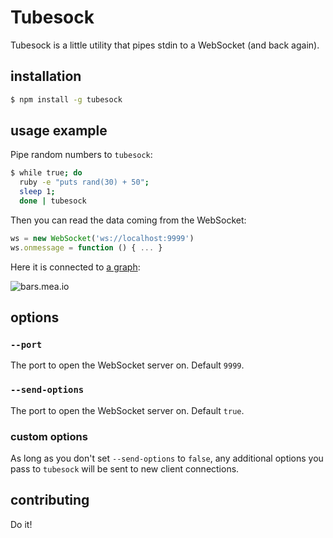 # Tubesock

Tubesock is a little utility that pipes stdin to a WebSocket (and back again).

## installation

```sh
$ npm install -g tubesock
```


## usage example

Pipe random numbers to `tubesock`:

```sh
$ while true; do
  ruby -e "puts rand(30) + 50";
  sleep 1;
  done | tubesock
```

Then you can read the data coming from the WebSocket:

```js
ws = new WebSocket('ws://localhost:9999')
ws.onmessage = function () { ... }
```

Here it is connected to [a graph](http://bars.mea.io):

![bars.mea.io](http://mea.io/images/tubesock/bars.gif)


## options

### `--port`

The port to open the WebSocket server on. Default `9999`.


### `--send-options`

The port to open the WebSocket server on. Default `true`.


### custom options

As long as you don't set `--send-options` to `false`, any additional options
you pass to `tubesock` will be sent to new client connections.


## contributing

Do it!
